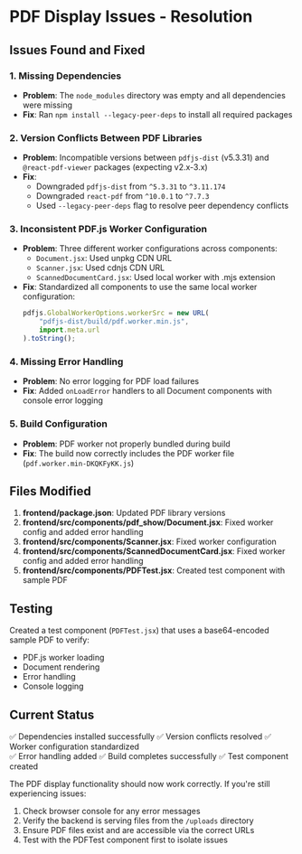 # PDF Display Issues - Resolution

## Issues Found and Fixed

### 1. **Missing Dependencies**
- **Problem**: The `node_modules` directory was empty and all dependencies were missing
- **Fix**: Ran `npm install --legacy-peer-deps` to install all required packages

### 2. **Version Conflicts Between PDF Libraries**
- **Problem**: Incompatible versions between `pdfjs-dist` (v5.3.31) and `@react-pdf-viewer` packages (expecting v2.x-3.x)
- **Fix**: 
  - Downgraded `pdfjs-dist` from `^5.3.31` to `^3.11.174`
  - Downgraded `react-pdf` from `^10.0.1` to `^7.7.3`
  - Used `--legacy-peer-deps` flag to resolve peer dependency conflicts

### 3. **Inconsistent PDF.js Worker Configuration**
- **Problem**: Three different worker configurations across components:
  - `Document.jsx`: Used unpkg CDN URL
  - `Scanner.jsx`: Used cdnjs CDN URL  
  - `ScannedDocumentCard.jsx`: Used local worker with .mjs extension
- **Fix**: Standardized all components to use the same local worker configuration:
  ```javascript
  pdfjs.GlobalWorkerOptions.workerSrc = new URL(
      "pdfjs-dist/build/pdf.worker.min.js",
      import.meta.url
  ).toString();
  ```

### 4. **Missing Error Handling**
- **Problem**: No error logging for PDF load failures
- **Fix**: Added `onLoadError` handlers to all Document components with console error logging

### 5. **Build Configuration**
- **Problem**: PDF worker not properly bundled during build
- **Fix**: The build now correctly includes the PDF worker file (`pdf.worker.min-DKQKFyKK.js`)

## Files Modified

1. **frontend/package.json**: Updated PDF library versions
2. **frontend/src/components/pdf_show/Document.jsx**: Fixed worker config and added error handling
3. **frontend/src/components/Scanner.jsx**: Fixed worker configuration
4. **frontend/src/components/ScannedDocumentCard.jsx**: Fixed worker config and added error handling
5. **frontend/src/components/PDFTest.jsx**: Created test component with sample PDF

## Testing

Created a test component (`PDFTest.jsx`) that uses a base64-encoded sample PDF to verify:
- PDF.js worker loading
- Document rendering
- Error handling
- Console logging

## Current Status

✅ Dependencies installed successfully
✅ Version conflicts resolved
✅ Worker configuration standardized  
✅ Error handling added
✅ Build completes successfully
✅ Test component created

The PDF display functionality should now work correctly. If you're still experiencing issues:
1. Check browser console for any error messages
2. Verify the backend is serving files from the `/uploads` directory
3. Ensure PDF files exist and are accessible via the correct URLs
4. Test with the PDFTest component first to isolate issues
